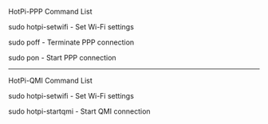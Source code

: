 HotPi-PPP Command List

sudo hotpi-setwifi - Set Wi-Fi settings

sudo poff - Terminate PPP connection

sudo pon - Start PPP connection

------------------------------------------

HotPi-QMI Command List

sudo hotpi-setwifi - Set Wi-Fi settings

sudo hotpi-startqmi - Start QMI connection

